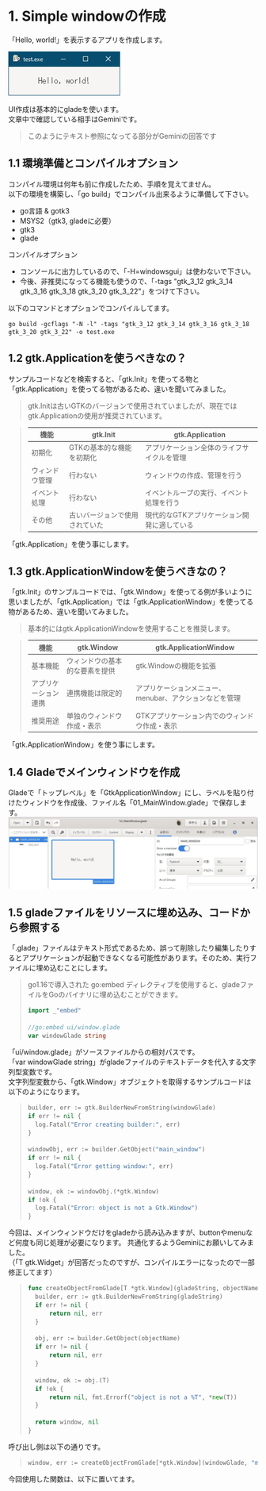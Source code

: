 # 1. Simple windowの作成
「Hello, world!」を表示するアプリを作成します。  
  
![Simple window](window.jpg)  

UI作成は基本的にgladeを使います。  
文章中で確認している相手はGeminiです。  
> このようにテキスト参照になってる部分がGeminiの回答です

## 1.1 環境準備とコンパイルオプション
コンパイル環境は何年も前に作成したため、手順を覚えてません。  
以下の環境を構築し、「go build」でコンパイル出来るように準備して下さい。  
- go言語 & gotk3
- MSYS2（gtk3, gladeに必要）
- gtk3
- glade

コンパイルオプション  
- コンソールに出力しているので、「-H=windowsgui」は使わないで下さい。
- 今後、非推奨になってる機能も使うので、「-tags "gtk_3_12 gtk_3_14 gtk_3_16 gtk_3_18 gtk_3_20 gtk_3_22"」をつけて下さい。

以下のコマンドとオプションでコンパイルしてます。  
```
go build -gcflags "-N -l" -tags "gtk_3_12 gtk_3_14 gtk_3_16 gtk_3_18 gtk_3_20 gtk_3_22" -o test.exe
```  

## 1.2 gtk.Applicationを使うべきなの？
サンプルコードなどを検索すると、「gtk.Init」を使ってる物と「gtk.Application」を使ってる物があるため、違いを聞いてみました。  
> gtk.Initは古いGTKのバージョンで使用されていましたが、現在ではgtk.Applicationの使用が推奨されています。

  
> | 機能 | gtk.Init | gtk.Application |
> | --- | --- | --- | 
> | 初期化 | GTKの基本的な機能を初期化 | アプリケーション全体のライフサイクルを管理 |
> | ウィンドウ管理 | 行わない | ウィンドウの作成、管理を行う |
> | イベント処理 | 行わない | イベントループの実行、イベント処理を行う |
> | その他 | 古いバージョンで使用されていた | 現代的なGTKアプリケーション開発に適している |

「gtk.Application」を使う事にします。

## 1.3 gtk.ApplicationWindowを使うべきなの？
「gtk.Init」のサンプルコードでは、「gtk.Window」を使ってる例が多いように思いましたが、「gtk.Application」では「gtk.ApplicationWindow」を使ってる物があるため、違いを聞いてみました。
> 基本的にはgtk.ApplicationWindowを使用することを推奨します。

> | 機能 | gtk.Window | gtk.ApplicationWindow | 
> | --- | --- | --- | 
> | 基本機能 | ウィンドウの基本的な要素を提供 | gtk.Windowの機能を拡張 | 
> | アプリケーション連携 | 連携機能は限定的 | アプリケーションメニュー、menubar、アクションなどを管理 | 
> | 推奨用途 | 単独のウィンドウ作成・表示 | GTKアプリケーション内でのウィンドウ作成・表示 | 

「gtk.ApplicationWindow」を使う事にします。

## 1.4 Gladeでメインウィンドウを作成
Gladeで「トップレベル」を「GtkApplicationWindow」にし、ラベルを貼り付けたウィンドウを作成後、ファイル名「01_MainWindow.glade」で保存します。  
![glade](glade.jpg)    

## 1.5 gladeファイルをリソースに埋め込み、コードから参照する
「.glade」ファイルはテキスト形式であるため、誤って削除したり編集したりするとアプリケーションが起動できなくなる可能性があります。そのため、実行ファイルに埋め込むことにします。  
> go1.16で導入された go:embed ディレクティブを使用すると、gladeファイルをGoのバイナリに埋め込むことができます。
> ```go
> import _"embed"
> 
> //go:embed ui/window.glade
> var windowGlade string
> ```
「ui/window.glade」がソースファイルからの相対パスです。  
「var windowGlade string」がgladeファイルのテキストデータを代入する文字列型変数です。  
文字列型変数から、「gtk.Window」オブジェクトを取得するサンプルコードは以下のようになります。
> ```go
> builder, err := gtk.BuilderNewFromString(windowGlade)
> if err != nil {
> 	log.Fatal("Error creating builder:", err)
> }
> 
> windowObj, err := builder.GetObject("main_window")
> if err != nil {
> 	log.Fatal("Error getting window:", err)
> }
> 
> window, ok := windowObj.(*gtk.Window)
> if !ok {
> 	log.Fatal("Error: object is not a Gtk.Window")
> }
> ```
今回は、メインウィンドウだけをgladeから読み込みますが、buttonやmenuなど何度も同じ処理が必要になります。
共通化するようGeminiにお願いしてみました。  
（「T gtk.Widget」が回答だったのですが、コンパイルエラーになったので一部修正してます）
> ```go
> func createObjectFromGlade[T *gtk.Window](gladeString, objectName string) (T, error) {
> 	builder, err := gtk.BuilderNewFromString(gladeString)
> 	if err != nil {
> 		return nil, err
> 	}
> 
> 	obj, err := builder.GetObject(objectName)
> 	if err != nil {
> 		return nil, err
> 	}
> 
> 	window, ok := obj.(T)
> 	if !ok {
> 		return nil, fmt.Errorf("object is not a %T", *new(T))
> 	}
> 
> 	return window, nil
> }
> ```
呼び出し側は以下の通りです。
> ```go
> window, err := createObjectFromGlade[*gtk.Window](windowGlade, "main_window")
> ```
今回使用した関数は、以下に置いてます。
[](01_library.go)

